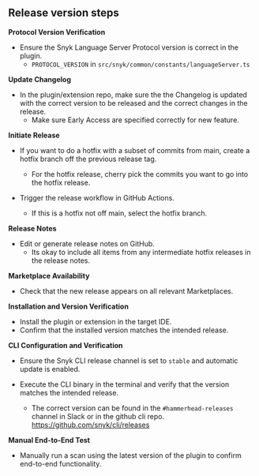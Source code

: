 ## Release version steps

**Protocol Version Verification**

- Ensure the Snyk Language Server Protocol version is correct in the plugin. 
  - `PROTOCOL_VERSION`  in  `src/snyk/common/constants/languageServer.ts`  


**Update Changelog**

- In the plugin/extension repo, make sure the the Changelog is updated with the correct version to be released and the correct changes in the release.
  - Make sure Early Access are specified correctly for new feature.


**Initiate Release**

- If you want to do a hotfix with a subset of commits from main, create a hotfix branch off the previous release tag.
  - For the hotfix release, cherry pick the commits you want to go into the hotfix release.

- Trigger the release workflow in GitHub Actions.
  - If this is a hotfix not off main, select the hotfix branch.


**Release Notes**

- Edit or generate release notes on GitHub.
  - Its okay to include all items from any intermediate hotfix releases in the release notes.


**Marketplace Availability**

- Check that the new release appears on all relevant Marketplaces.


**Installation and Version Verification**

- Install the plugin or extension in the target IDE.    
- Confirm that the installed version matches the intended release.


**CLI Configuration and Verification**

- Ensure the Snyk CLI release channel is set to  `stable`  and automatic update is enabled. 

- Execute the CLI binary in the terminal and verify that the version matches the intended release.
  - The correct version can be found in the  `#hammerhead-releases`  channel in Slack or in the github cli repo.
     https://github.com/snyk/cli/releases


**Manual End-to-End Test**

- Manually run a scan using the latest version of the plugin to confirm end-to-end functionality.
